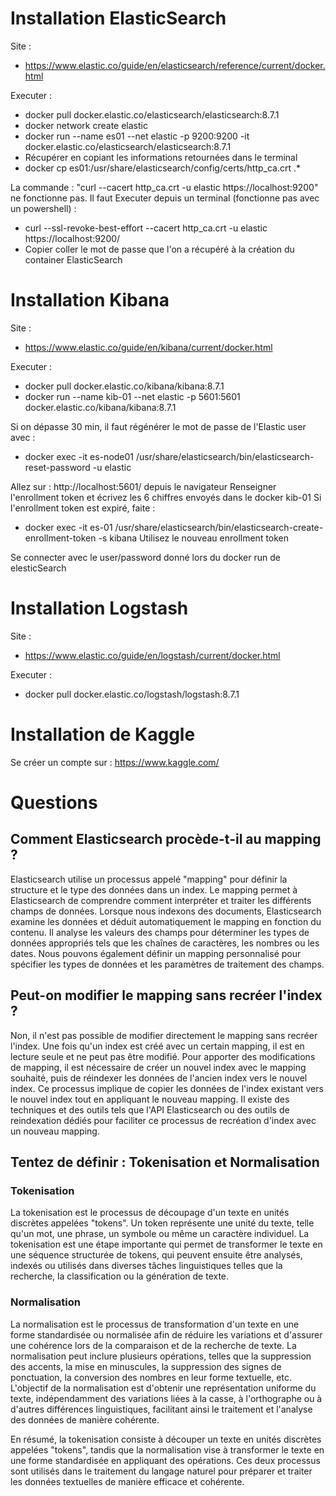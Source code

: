 # Installation ElasticSearch

Site :
- https://www.elastic.co/guide/en/elasticsearch/reference/current/docker.html

Executer :
- docker pull docker.elastic.co/elasticsearch/elasticsearch:8.7.1
- docker network create elastic
- docker run --name es01 --net elastic -p 9200:9200 -it docker.elastic.co/elasticsearch/elasticsearch:8.7.1
- Récupérer en copiant les informations retournées dans le terminal
- docker cp es01:/usr/share/elasticsearch/config/certs/http_ca.crt .*

 La commande : "curl --cacert http_ca.crt -u elastic https://localhost:9200" ne fonctionne pas.
 Il faut Executer depuis un terminal (fonctionne pas avec un powershell) : 
 - curl --ssl-revoke-best-effort --cacert http_ca.crt -u elastic https://localhost:9200/
 - Copier coller le mot de passe que l'on a récupéré à la création du container ElasticSearch

# Installation Kibana

Site :
- https://www.elastic.co/guide/en/kibana/current/docker.html

Executer :
- docker pull docker.elastic.co/kibana/kibana:8.7.1
- docker run --name kib-01 --net elastic -p 5601:5601 docker.elastic.co/kibana/kibana:8.7.1

Si on dépasse 30 min, il faut régénérer le mot de passe de l'Elastic user avec :
- docker exec -it es-node01 /usr/share/elasticsearch/bin/elasticsearch-reset-password -u elastic

Allez sur : http://localhost:5601/ depuis le navigateur
Renseigner l'enrollment token et écrivez les 6 chiffres envoyés dans le docker kib-01
Si l'enrollment token est expiré, faite :
- docker exec -it es-01 /usr/share/elasticsearch/bin/elasticsearch-create-enrollment-token -s kibana
Utilisez le nouveau enrollment token

Se connecter avec le user/password donné lors du docker run de elesticSearch

# Installation Logstash 

Site :
- https://www.elastic.co/guide/en/logstash/current/docker.html

Executer :
- docker pull docker.elastic.co/logstash/logstash:8.7.1

# Installation de Kaggle

Se créer un compte sur : https://www.kaggle.com/

# Questions

## Comment Elasticsearch procède-t-il au mapping ?
Elasticsearch utilise un processus appelé "mapping" pour définir la structure et le type des données dans un index. Le mapping permet à Elasticsearch de comprendre comment interpréter et traiter les différents champs de données. Lorsque nous indexons des documents, Elasticsearch examine les données et déduit automatiquement le mapping en fonction du contenu. Il analyse les valeurs des champs pour déterminer les types de données appropriés tels que les chaînes de caractères, les nombres ou les dates. Nous pouvons également définir un mapping personnalisé pour spécifier les types de données et les paramètres de traitement des champs.

## Peut-on modifier le mapping sans recréer l'index ?
Non, il n'est pas possible de modifier directement le mapping sans recréer l'index. Une fois qu'un index est créé avec un certain mapping, il est en lecture seule et ne peut pas être modifié. Pour apporter des modifications de mapping, il est nécessaire de créer un nouvel index avec le mapping souhaité, puis de réindexer les données de l'ancien index vers le nouvel index. Ce processus implique de copier les données de l'index existant vers le nouvel index tout en appliquant le nouveau mapping. Il existe des techniques et des outils tels que l'API Elasticsearch ou des outils de reindexation dédiés pour faciliter ce processus de recréation d'index avec un nouveau mapping.

## Tentez de définir : Tokenisation et Normalisation 

### Tokenisation

La tokenisation est le processus de découpage d'un texte en unités discrètes appelées "tokens". Un token représente une unité du texte, telle qu'un mot, une phrase, un symbole ou même un caractère individuel. 
La tokenisation est une étape importante qui permet de transformer le texte en une séquence structurée de tokens, qui peuvent ensuite être analysés, indexés ou utilisés dans diverses tâches linguistiques telles que la recherche, la classification ou la génération de texte.

### Normalisation

La normalisation est le processus de transformation d'un texte en une forme standardisée ou normalisée afin de réduire les variations et d'assurer une cohérence lors de la comparaison et de la recherche de texte. 
La normalisation peut inclure plusieurs opérations, telles que la suppression des accents, la mise en minuscules, la suppression des signes de ponctuation, la conversion des nombres en leur forme textuelle, etc. L'objectif de la normalisation est d'obtenir une représentation uniforme du texte, indépendamment des variations liées à la casse, à l'orthographe ou à d'autres différences linguistiques, facilitant ainsi le traitement et l'analyse des données de manière cohérente.

En résumé, la tokenisation consiste à découper un texte en unités discrètes appelées "tokens", tandis que la normalisation vise à transformer le texte en une forme standardisée en appliquant des opérations. 
Ces deux processus sont utilisés dans le traitement du langage naturel pour préparer et traiter les données textuelles de manière efficace et cohérente.
